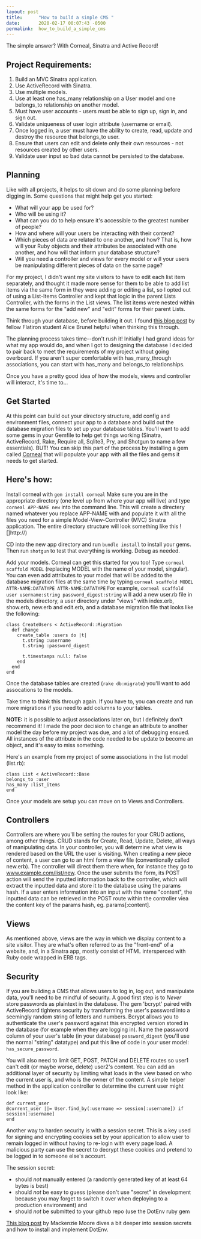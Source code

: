 ```yaml
---
layout: post
title:      "How to build a simple CMS "
date:       2020-02-17 00:07:43 -0500
permalink:  how_to_build_a_simple_cms
---
```


The simple answer? With Corneal, Sinatra and Active Record!

## Project Requirements: 

1. Build an MVC Sinatra application.
2. Use ActiveRecord with Sinatra.
3. Use multiple models.
4. Use at least one has_many relationship on a User model and one belongs_to relationship on another model.
5. Must have user accounts - users must be able to sign up, sign in, and sign out.
6. Validate uniqueness of user login attribute (username or email).
7. Once logged in, a user must have the ability to create, read, update and destroy the resource that belongs_to user.
8. Ensure that users can edit and delete only their own resources - not resources created by other users.
9. Validate user input so bad data cannot be persisted to the database.

## Planning

Like with all projects, it helps to sit down and do some planning before digging in. Some questions that might help get you started:

* What will your app be used for?
* Who will be using it? 
* What can you do to help ensure it's accessible to the greatest number of people?
* How and where will your users be interacting with their content? 
* Which pieces of data are related to one another, and how? That is, how will your Ruby objects and their attributes be associated with one another, and how will that inform your database structure?
* Will you need a controller and views for every model or will your users be manipulating different pieces of data on the same page? 

For my project, I didn't want my site visitors to have to edit each list item separately, and thought it made more sense for them to be able to add list items via the same form in they were adding or editing a list, so I opted out of using a List-Items Controller and kept that logic in the parent Lists Controller, with the forms in the List views. The list items were nested within the same forms for the "add new" and "edit" forms for their parent Lists.

Think through your database, before building it out. I found [this blog post](https://alicebrunel.github.io/sinatra_portfolio_project_-_database_design) by fellow Flatiron student Alice Brunel helpful when thinking this through.

The planning process takes time--don't rush it! Initially I had grand ideas for what my app would do, and when I got to designing the database I decided to pair back to meet the requirements of my project without going overboard. If you aren't super comfortable with has_many_through associations, you can start with has_many and belongs_to relationships.

Once you have a pretty good idea of how the models, views and controller will interact, it's time to...

## Get Started

At this point can build out your directory structure, add config and environment files, connect your app to a database and build out the database migration files to set up your database tables. You'll want to add some gems in your Gemfile to help get things working (Sinatra, ActiveRecord, Rake, Require all, Sqlite3, Pry, and Shotgun to name a few essentials). BUT! You can skip this part of the process by installing a gem called [Corneal](https://github.com/thebrianemory/corneal) that will populate your app with all the files and gems it needs to get started. 

## Here's how:

Install corneal with `gem install corneal`
Make sure you are in the appropriate directory (one level up from where your app will live) and type `corneal APP-NAME new` into the command line. This will create a directery named whatever you replace APP-NAME with and populate it with all the files you need for a simple Model-View-Controller (MVC) Sinatra application. The entire directory structure will look something like this ![]http://)

CD into the new app directory and run `bundle install` to install your gems.
Then run `shotgun` to test that everything is working. Debug as needed.

Add your models. Corneal can get this started for you too! 
Type `corneal scaffold MODEL` (replacing MODEL with the name of your model, singular). You can even add attributes to your model that will be added to the database migration files at the same time by typing `corneal scaffold MODEL ATTR-NAME:DATATYPE ATTR-NAME:DATATYPE`
For example, `corneal scaffold user username:string password_digest:string` will add a new user.rb file in the models directory, a user directory under "views" with index.erb, show.erb, new.erb and edit.erb, and a database migration file that looks like the following:

```
class CreateUsers < ActiveRecord::Migration
  def change
    create_table :users do |t|
      t.string :username
      t.string :password_digest

      t.timestamps null: false
    end
  end
end
```

Once the database tables are created (`rake db:migrate`) you'll want to add assocations to the models. 

Take time to think this through again. If you have to, you can create and run more migrations if you need to add columns to your tables.

**NOTE:** it is possible to adjust associations later on, but I definitely don't recommend it! I made the poor decision to change an attribute to another model the day before my project was due, and a lot of debugging ensued. All instances of the attribute in the code needed to be update to become an object, and it's easy to miss something.

Here's an example from my project of some associations in the list model (list.rb):

```
class List < ActiveRecord::Base
belongs_to :user
has_many :list_items   
end
```

Once your models are setup you can move on to Views and Controllers.

## Controllers

Controllers are where you'll be setting the routes for your CRUD actions, among other things. CRUD stands for Create, Read, Update, Delete, all ways of manipulating data. In your controller, you will determine what view is rendered based on the URL the user is visiting. When creating a new piece of content, a user can go to an html form a view file (conventionally called new.erb). The controller will direct them there when, for instance they go to www.example.com/list/new.  Once the user submits the form, its POST action will send the inputted information back to the controller, which will extract the inputted data and store it to the database using the params hash. If a user enters information into an input with the name "content", the inputted data can be retrieved in the POST route within the controller viea the content key of the params hash, eg. params[:content].

## Views

As mentioned above, views are the way in which we display content to a site visitor.  They are what's often referred to as the "front-end" of a website, and, in a Sinatra app, mostly consist of HTML intersperced with Ruby code wrapped in ERB tags.

## Security

If you are building a CMS that allows users to log in, log out, and manipulate data, you'll need to be mindful of security. A good first step is to *Never* store passwords as plaintext in the database. The gem 'bcrypt' paired with ActiveRecord tightens security by transforming the user's password into a seemingly random string of letters and numbers. Bcrypt allows you to authenticate the user's password against this encrypted version stored in the database (for example when they are logging in). Name the password column of your user's table (in your database) `password_digest` (you'll use the normal "string" datatype) and put this line of code in your user model: `has_secure_password`.

You will also need to limit GET, POST, PATCH and DELETE routes so user1 can't edit (or maybe worse, delete) user2's content. You can add an additional layer of security by limiting what loads in the view based on who the current user is, and who is the owner of the content. A simple helper method in the application controller to determine the current user might look like:

```
def current_user 
@current_user ||= User.find_by(:username => session[:username]) if session[:username]
end
```

Another way to harden security is with a session secret. 
This is a key used for signing and encrypting cookies set by your application to allow user to remain logged in without  having to re-login with every page load. A malicious party can use the secret to decrypt these cookies and pretend to be logged in to someone else's account.

The session secret:
* should *not* manually entered (a randomly generated key of at least 64 bytes is best)
* should *not* be easy to guess (please don't use "secret" in development because you may forget to switch it over when deploying to a production environment) and 
* should *not* be submitted to your github repo (use the DotEnv ruby gem

[This blog post](https://mackenzie-km.github.io/secure_session_secrets_for_sinatra) by Mackenzie Moore dives a bit deeper into session secrets and how to install and implement DotEnv.


